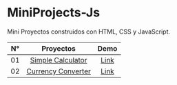 # MiniProjects-Js

Mini Proyectos construidos con HTML, CSS y JavaScript.

| N°  |                 Proyectos                  |                          Demo                          |
| :-: | :----------------------------------------: | :----------------------------------------------------: |
| 01  |  [Simple Calculator](./Simple_Calculator)  | [Link](https://simple-calculator-aouriarte.vercel.app) |
| 02  | [Currency Converter](./Currency_Converter) |                        [Link]()                        |
